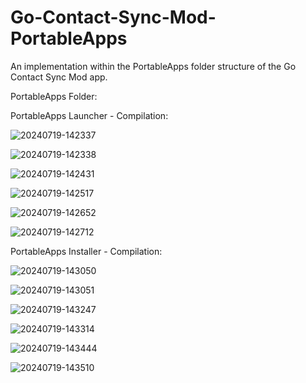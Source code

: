 # Go-Contact-Sync-Mod-PortableApps
An implementation within the PortableApps folder structure of the Go Contact Sync Mod app.

PortableApps Folder:



PortableApps Launcher - Compilation:

![20240719-142337](https://github.com/user-attachments/assets/36af7d4f-a11b-4061-b243-13c277712407)

![20240719-142338](https://github.com/user-attachments/assets/50d099d4-97a0-4a2a-9fca-4b3f2beaaa4f)

![20240719-142431](https://github.com/user-attachments/assets/c2d87c4e-b929-47c7-b265-29223602b9b6)

![20240719-142517](https://github.com/user-attachments/assets/bd1f641d-b7b6-45af-886a-166ef24cba8f)

![20240719-142652](https://github.com/user-attachments/assets/6601d5ee-a1fb-409e-a36c-6b0240281775)

![20240719-142712](https://github.com/user-attachments/assets/b37d16cc-a4b5-481c-9ae6-66acb6c5b935)

PortableApps Installer - Compilation:

![20240719-143050](https://github.com/user-attachments/assets/f7aabc53-a2bf-4322-a599-b3eb4236110f)

![20240719-143051](https://github.com/user-attachments/assets/62603fb0-b358-4558-b669-9cab6830ebf7)

![20240719-143247](https://github.com/user-attachments/assets/32cccbb7-0f4e-40cf-880b-d58c5f8ca229)

![20240719-143314](https://github.com/user-attachments/assets/5e54a461-3590-4ace-bb87-57fee6e8d9ed)

![20240719-143444](https://github.com/user-attachments/assets/07558627-f4c1-47aa-8f20-2c562760913b)

![20240719-143510](https://github.com/user-attachments/assets/017d481d-e932-467f-9176-e01aa7cba304)
 
